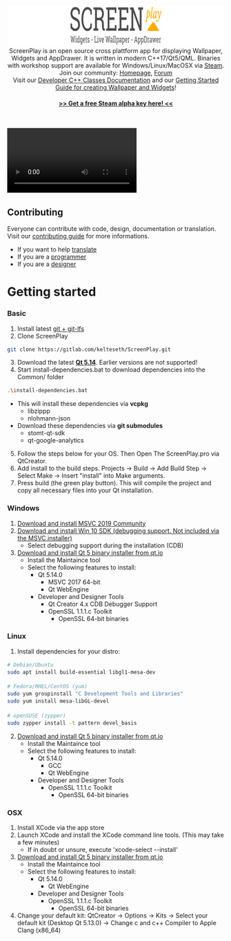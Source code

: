 <div>
<img width="100%" height="93" src="logo_gitlab_fullwidth.svg">
</div>

<div align="center">
ScreenPlay is an open source cross plattform app for displaying Wallpaper, Widgets and AppDrawer. It is written in modern C++17/Qt5/QML. Binaries with workshop support are available for Windows/Linux/MacOSX via <a href="https://store.steampowered.com/about/">Steam</a>. 
Join our community: <a href="https://screen-play.app/">Homepage</a>, <a href="https://forum.screen-play.app/">Forum</a>
<br> Visit our <a href="https://kelteseth.gitlab.io/ScreenPlayDeveloperDocs/"> Developer C++ Classes Documentation</a> and our <a href="https://kelteseth.gitlab.io/ScreenPlayDocs/"> Getting Started Guide for creating Wallpaper and Widgets</a>!
<br>
<!--<h4><a href="https://steamcommunity.com/app/672870/">Download ScreenPlay!</a></h4>-->
<h4> <a href="https://forum.screen-play.app/topic/2/we-are-open-for-alpha-testing-via-steam"> >> Get a free Steam alpha key here! <<</a> </h4>
</div>
<br>

![Preview](preview.mp4)


## Contributing

Everyone can contribute with code, design, documentation or translation. Visit our [contributing guide](https://gitlab.com/kelteseth/ScreenPlay/blob/dev/CONTRIBUTING.md) for more informations.

* If you want to help [translate](https://gitlab.com/kelteseth/ScreenPlay/blob/dev/CONTRIBUTING.md#translation)
* If you are a [programmer](https://gitlab.com/kelteseth/ScreenPlay/blob/dev/CONTRIBUTING.md#development)
* If you are a [designer](https://gitlab.com/kelteseth/ScreenPlay/blob/dev/CONTRIBUTING.md#design)


# Getting started

### Basic
1. Install latest [git + git-lfs](https://git-scm.com/)
2. Clone ScreenPlay
``` bash
git clone https://gitlab.com/kelteseth/ScreenPlay.git
```
3. Download the latest [__Qt 5.14__](https://www.qt.io/download-qt-installer). Earlier versions are not supported!
4. Start install-dependencies.bat to download dependencies into the Common/ folder
``` bash
.\install-dependencies.bat
```
   * This will install these dependencies via __vcpkg__
      * libzippp
      * nlohmann-json
   * Download these dependencies via __git submodules__
      * stomt-qt-sdk
      * qt-google-analytics
5. Follow the steps below for your OS. Then Open The ScreenPlay.pro via QtCreator.
6. Add install to the build steps. Projects -> Build -> Add Build Step -> Select Make -> Insert "install" into Make arguments.
7. Press build (the green play button). This will compile the project and copy all necessary files into your Qt installation.

### Windows
1. [Download and install MSVC 2019 Community](https://visualstudio.microsoft.com/vs/community/)
2. [Download and install Win 10 SDK (debugging support. Not included via the MSVC installer)](https://developer.microsoft.com/en-us/windows/downloads/windows-10-sdk)
    - Select debugging support during the installation (CDB)
3. [Download and install Qt 5 binary installer from qt.io](https://www.qt.io/download-qt-installer)
    - Install the Maintaince tool
    - Select the following features to install:
        - Qt 5.14.0
            - MSVC 2017 64-bit
            - Qt WebEngine
        - Developer and Designer Tools
            - Qt Creator 4.x CDB Debugger Support
            - OpenSSL 1.1.1.c Toolkit
                - OpenSSL 64-bit binaries

### Linux
1. Install dependencies for your distro:
``` bash
# Debian/Ubuntu
sudo apt install build-essential libgl1-mesa-dev

# Fedora/RHEL/CentOS (yum)
sudo yum groupinstall "C Development Tools and Libraries"
sudo yum install mesa-libGL-devel

# openSUSE (zypper)
sudo zypper install -t pattern devel_basis
```
2. [Download and install Qt 5 binary installer from qt.io](https://www.qt.io/download-qt-installer)
    - Install the Maintaince tool
    - Select the following features to install:
        - Qt 5.14.0 
            - GCC
            - Qt WebEngine
        - Developer and Designer Tools
            - OpenSSL 1.1.1.c Toolkit
                - OpenSSL 64-bit binaries
### OSX
1. Install XCode via the app store
2. Launch XCode and install the XCode command line tools. (This may take a few minutes)
    - If in doubt or unsure, execute 'xcode-select --install'
3. [Download and install Qt 5 binary installer from qt.io](https://www.qt.io/download-qt-installer)
    - Install the Maintaince tool
    - Select the following features to install:
        - Qt 5.14.0 
            - Qt WebEngine
        - Developer and Designer Tools
            - OpenSSL 1.1.1.c Toolkit
                - OpenSSL 64-bit binaries
4. Change your default kit: QtCreator -> Options -> Kits -> Select your default kit (Desktop Qt 5.13.0) -> Change c and c++ Compiler to Apple Clang (x86_64)
